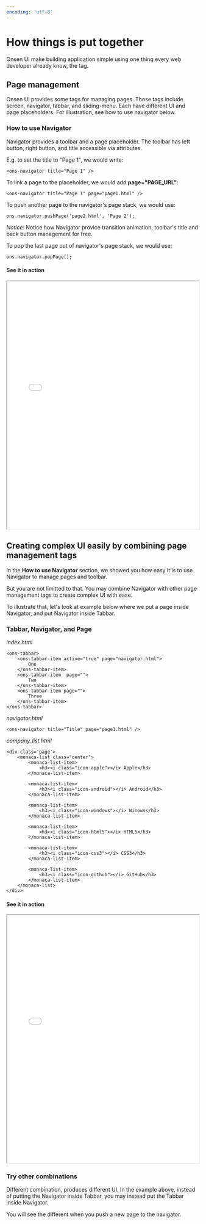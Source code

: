 ```yaml
---
encoding: 'utf-8'
---
```


# How things is put together

Onsen UI make building application simple using one thing every web developer already know, the tag.


## Page management

Onsen UI provides some tags for managing pages. Those tags include screen, navigator, tabbar, and sliding-menu. Each have different UI and page placeholders. For illustration, see how to use navigator below.


### How to use Navigator

Navigator provides a toolbar and a page placeholder. The toolbar has left button, right button, and title accessible via attributes. 


E.g. to set the title to "Page 1", we would write:

    <ons-navigator title="Page 1" />


To link a page to the placeholder, we would add **page="PAGE_URL"**:

    <ons-navigator title="Page 1" page="page1.html" />

To push another page to the navigator's page stack, we would use:

    ons.navigator.pushPage('page2.html', 'Page 2');

*Notice:*
Notice how Navigator provice transition animation, toolbar's title and back button management for free.

To pop the last page out of navigator's page stack, we would use:

    ons.navigator.popPage();

#### See it in action

<iframe width="100%" height="650px" src="navigator_animation"></iframe>

## Creating complex UI easily by combining page management tags

In the **How to use Navigator** section, we showed you how easy it is to use Navigator to manage pages and toolbar.

But you are not limitted to that. You may combine Navigator with other page management tags to create complex UI with ease.

To illustrate that, let's look at example below where we put a page inside Navigator, and put Navigator inside Tabbar.

### Tabbar, Navigator, and Page

*index.html*

    <ons-tabbar>
        <ons-tabbar-item active="true" page="navigator.html">
            One
        </ons-tabbar-item> 
        <ons-tabbar-item  page="">
            Two
        </ons-tabbar-item> 
        <ons-tabbar-item page="">
            Three
        </ons-tabbar-item> 
    </ons-tabbar>


*navigator.html*

    <ons-navigator title="Title" page="page1.html" />


*company_list.html*

    <div class='page'>
        <monaca-list class="center">
            <monaca-list-item>
                <h3><i class="icon-apple"></i> Apple</h3>
            </monaca-list-item>

            <monaca-list-item>
                <h3><i class="icon-android"></i> Android</h3>
            </monaca-list-item>

            <monaca-list-item>
                <h3><i class="icon-windows"></i> Winows</h3>
            </monaca-list-item>         

            <monaca-list-item>
                <h3><i class="icon-html5"></i> HTML5</h3>
            </monaca-list-item>

            <monaca-list-item>
                <h3><i class="icon-css3"></i> CSS3</h3>
            </monaca-list-item>         

            <monaca-list-item>
                <h3><i class="icon-github"></i> GitHub</h3>
            </monaca-list-item>             
        </monaca-list>      
    </div>

#### See it in action

<iframe width="100%" height="650px" src="tabbar_navigator_page_animation"></iframe>


### Try other combinations

Different combination, produces different UI. In the example above, instead of putting the Navigator inside Tabbar, you may instead put the Tabbar inside Navigator. 

You will see the different when you push a new page to the navigator.
